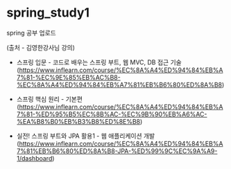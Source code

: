 # spring_study1
spring 공부 업로드

(출처 - 김영한강사님 강의)

- 스프링 입문 - 코드로 배우는 스프링 부트, 웹 MVC, DB 접근 기술
(https://www.inflearn.com/course/%EC%8A%A4%ED%94%84%EB%A7%81-%EC%9E%85%EB%AC%B8-%EC%8A%A4%ED%94%84%EB%A7%81%EB%B6%80%ED%8A%B8)

- 스프링 핵심 원리 - 기본편
(https://www.inflearn.com/course/%EC%8A%A4%ED%94%84%EB%A7%81-%ED%95%B5%EC%8B%AC-%EC%9B%90%EB%A6%AC-%EA%B8%B0%EB%B3%B8%ED%8E%B8)

- 실전! 스프링 부트와 JPA 활용1 - 웹 애플리케이션 개발
(https://www.inflearn.com/course/%EC%8A%A4%ED%94%84%EB%A7%81%EB%B6%80%ED%8A%B8-JPA-%ED%99%9C%EC%9A%A9-1/dashboard)
